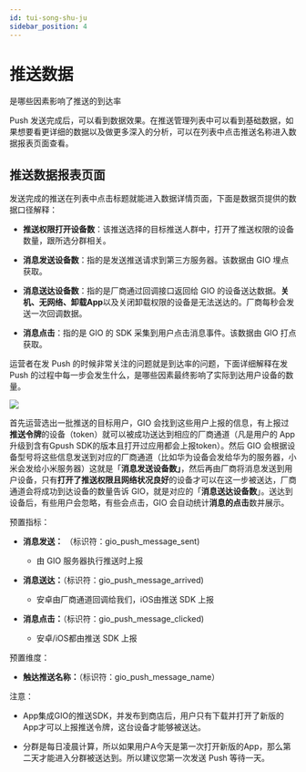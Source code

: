 ```yaml
---
id: tui-song-shu-ju
sidebar_position: 4
---
```


# 推送数据

是哪些因素影响了推送的到达率

Push 发送完成后，可以看到数据效果。在推送管理列表中可以看到基础数据，如果想要看更详细的数据以及做更多深入的分析，可以在列表中点击推送名称进入数据报表页面查看。


## 推送数据报表页面[](#tui-song-shu-ju-bao-biao-ye-mian)

发送完成的推送在列表中点击标题就能进入数据详情页面，下面是数据页提供的数据口径解释：

* **推送权限打开设备数**：该推送选择的目标推送人群中，打开了推送权限的设备数量，跟所选分群相关。
    
* **消息发送设备数**：指的是发送推送请求到第三方服务器。该数据由 GIO 埋点获取。
    
* **消息送达设备数**：指的是厂商通过回调接口返回给 GIO 的设备送达数据。**关机、无网络、卸载App**以及关闭卸载权限的设备是无法送达的。厂商每秒会发送一次回调数据。
    
* **消息点击**：指的是 GIO 的 SDK 采集到用户点击消息事件。该数据由 GIO 打点获取。
    
运营者在发 Push 的时候非常关注的问题就是到达率的问题，下面详细解释在发 Push 的过程中每一步会发生什么，是哪些因素最终影响了实际到达用户设备的数量。

![](https://gblobscdn.gitbook.com/assets%2F-M2qbZInaXgdm8kkNosp%2F-MC6Aft0r5-0xq_N8vjg%2F-MC6BCX8hYIxcB9oaJFZ%2Fimage.png?alt=media&token=81279e8f-ef2a-4648-8e52-7cb0980fa196)

首先运营选出一批推送的目标用户，GIO 会找到这些用户上报的信息，有上报过**推送令牌**的设备（token）就可以被成功送达到相应的厂商通道（凡是用户的 App 升级到含有Gpush SDK的版本且打开过应用都会上报token）。然后 GIO 会根据设备型号将这些信息发送到对应的厂商通道（比如华为设备会发给华为的服务器，小米会发给小米服务器）这就是「**消息发送设备数」**，然后再由厂商将消息发送到用户设备，只有**打开了推送权限且网络状况良好**的设备才可以在这一步被送达，厂商通道会将成功到达设备的数量告诉 GIO，就是对应的「**消息送达设备数**」。送达到设备后，有些用户会忽略，有些会点击，GIO 会自动统计**消息的点击**数并展示。

预置指标：

* **消息发送：** （标识符：gio\_push\_message_sent)
    
    * 由 GIO 服务器执行推送时上报
        
    
* **消息送达：**（标识符：gio\_push\_message_arrived)
    
    * 安卓由厂商通道回调给我们，iOS由推送 SDK 上报
        
    
* **消息点击：**（标识符：gio\_push\_message_clicked)
    
    * 安卓/iOS都由推送 SDK 上报
        
预置维度：

* **触达推送名称：**（标识符：gio\_push\_message_name）

注意：

* App集成GIO的推送SDK，并发布到商店后，用户只有下载并打开了新版的App才可以上报推送令牌，这台设备才能够被送达。
    
* 分群是每日凌晨计算，所以如果用户A今天是第一次打开新版的App，那么第二天才能进入分群被送达到。所以建议您第一次发送 Push 等待一天。
